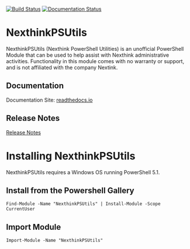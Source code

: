 [![Build Status](https://dev.azure.com/joshwright10/NexthinkPSUtils/_apis/build/status/joshwright10.NexthinkPSUtils?branchName=master)](https://dev.azure.com/joshwright10/NexthinkPSUtils/_build/latest?definitionId=2&branchName=master)
[![Documentation Status](https://readthedocs.org/projects/nexthinkpsutils/badge/?version=latest)](https://nexthinkpsutils.readthedocs.io/en/latest/?badge=latest)

# NexthinkPSUtils

NexthinkPSUtils (Nexthink PowerShell Utilities) is an unofficial PowerShell Module that can be used to help assist with Nexthink administrative activities.
Functionality in this module comes with no warranty or support, and is not affiliated with the company Nextink.

## Documentation

Documentation Site: [readthedocs.io](https://nexthinkpsutils.readthedocs.io/en/latest)

## Release Notes

[Release Notes](https://github.com/joshwright10/NexthinkPSUtils/blob/master/docs/RELEASE.md)

# Installing NexthinkPSUtils

NexthinkPSUtils requires a Windows OS running PowerShell 5.1.

## Install from the Powershell Gallery
    Find-Module -Name "NexthinkPSUtils" | Install-Module -Scope CurrentUser

## Import Module
    Import-Module -Name "NexthinkPSUtils"